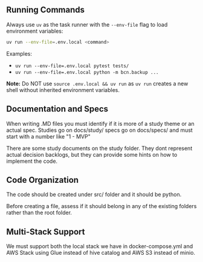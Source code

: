 ## Running Commands

Always use `uv` as the task runner with the `--env-file` flag to load environment variables:
```bash
uv run --env-file=.env.local <command>
```

Examples:
- `uv run --env-file=.env.local pytest tests/`
- `uv run --env-file=.env.local python -m bcn.backup ...`

**Note:** Do NOT use `source .env.local && uv run` as `uv run` creates a new shell without inherited environment variables.

## Documentation and Specs

When writing .MD files you must identify if it is more of a study theme or an actual spec. Studies go on docs/study/ specs go on docs/specs/ and must start with a number like "1 - MVP"

There are some study documents on the study folder. They dont represent actual decision backlogs, but they can provide some hints on how to implement the code.

## Code Organization

The code should be created under src/ folder and it should be python.

Before creating a file, assess if it should belong in any of the existing folders rather than the root folder.

## Multi-Stack Support

We must support both the local stack we have in docker-compose.yml and AWS Stack using Glue instead of hive catalog and AWS S3 instead of minio.